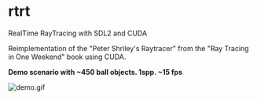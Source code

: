 # rtrt
RealTime RayTracing with SDL2 and CUDA

Reimplementation of the "Peter Shriley's Raytracer" from the "Ray Tracing in One Weekend" book using CUDA.

__Demo scenario with ~450 ball objects. 1spp. ~15 fps__

![demo.gif](demo.gif)
